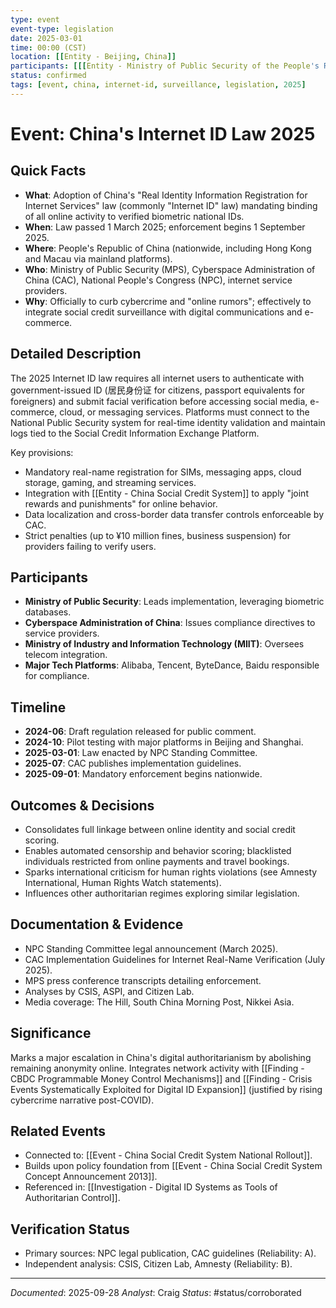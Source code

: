 ```yaml
---
type: event
event-type: legislation
date: 2025-03-01
time: 00:00 (CST)
location: [[Entity - Beijing, China]]
participants: [[[Entity - Ministry of Public Security of the People's Republic of China]], [[Entity - Cyberspace Administration of China]], [[Entity - National People's Congress]], [[Entity - Chinese Communist Party]]]
status: confirmed
tags: [event, china, internet-id, surveillance, legislation, 2025]
---
```


# Event: China's Internet ID Law 2025

## Quick Facts
- **What**: Adoption of China's "Real Identity Information Registration for Internet Services" law (commonly "Internet ID" law) mandating binding of all online activity to verified biometric national IDs.
- **When**: Law passed 1 March 2025; enforcement begins 1 September 2025.
- **Where**: People's Republic of China (nationwide, including Hong Kong and Macau via mainland platforms).
- **Who**: Ministry of Public Security (MPS), Cyberspace Administration of China (CAC), National People's Congress (NPC), internet service providers.
- **Why**: Officially to curb cybercrime and "online rumors"; effectively to integrate social credit surveillance with digital communications and e-commerce.

## Detailed Description
The 2025 Internet ID law requires all internet users to authenticate with government-issued ID (居民身份证 for citizens, passport equivalents for foreigners) and submit facial verification before accessing social media, e-commerce, cloud, or messaging services. Platforms must connect to the National Public Security system for real-time identity validation and maintain logs tied to the Social Credit Information Exchange Platform.

Key provisions:
- Mandatory real-name registration for SIMs, messaging apps, cloud storage, gaming, and streaming services.
- Integration with [[Entity - China Social Credit System]] to apply "joint rewards and punishments" for online behavior.
- Data localization and cross-border data transfer controls enforceable by CAC.
- Strict penalties (up to ¥10 million fines, business suspension) for providers failing to verify users.

## Participants
- **Ministry of Public Security**: Leads implementation, leveraging biometric databases.
- **Cyberspace Administration of China**: Issues compliance directives to service providers.
- **Ministry of Industry and Information Technology (MIIT)**: Oversees telecom integration.
- **Major Tech Platforms**: Alibaba, Tencent, ByteDance, Baidu responsible for compliance.

## Timeline
- **2024-06**: Draft regulation released for public comment.
- **2024-10**: Pilot testing with major platforms in Beijing and Shanghai.
- **2025-03-01**: Law enacted by NPC Standing Committee.
- **2025-07**: CAC publishes implementation guidelines.
- **2025-09-01**: Mandatory enforcement begins nationwide.

## Outcomes & Decisions
- Consolidates full linkage between online identity and social credit scoring.
- Enables automated censorship and behavior scoring; blacklisted individuals restricted from online payments and travel bookings.
- Sparks international criticism for human rights violations (see Amnesty International, Human Rights Watch statements).
- Influences other authoritarian regimes exploring similar legislation.

## Documentation & Evidence
- NPC Standing Committee legal announcement (March 2025).
- CAC Implementation Guidelines for Internet Real-Name Verification (July 2025).
- MPS press conference transcripts detailing enforcement.
- Analyses by CSIS, ASPI, and Citizen Lab.
- Media coverage: The Hill, South China Morning Post, Nikkei Asia.

## Significance
Marks a major escalation in China's digital authoritarianism by abolishing remaining anonymity online. Integrates network activity with [[Finding - CBDC Programmable Money Control Mechanisms]] and [[Finding - Crisis Events Systematically Exploited for Digital ID Expansion]] (justified by rising cybercrime narrative post-COVID).

## Related Events
- Connected to: [[Event - China Social Credit System National Rollout]].
- Builds upon policy foundation from [[Event - China Social Credit System Concept Announcement 2013]].
- Referenced in: [[Investigation - Digital ID Systems as Tools of Authoritarian Control]].

## Verification Status
- Primary sources: NPC legal publication, CAC guidelines (Reliability: A).
- Independent analysis: CSIS, Citizen Lab, Amnesty (Reliability: B).

---
*Documented*: 2025-09-28
*Analyst*: Craig
*Status*: #status/corroborated

